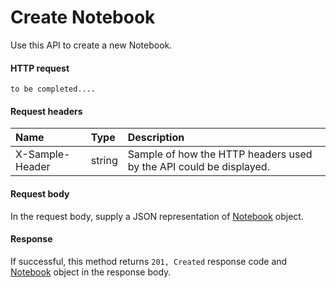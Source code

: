 # Create Notebook

Use this API to create a new Notebook.
#### HTTP request
```http
to be completed....
```
#### Request headers
| Name       | Type | Description|
|:---------------|:--------|:----------|
| X-Sample-Header  | string  | Sample of how the HTTP headers used by the API could be displayed.|

#### Request body
In the request body, supply a JSON representation of [Notebook](../resources/notebook.md) object.


#### Response
If successful, this method returns `201, Created` response code and [Notebook](../resources/notebook.md) object in the response body.
